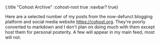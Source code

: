 {:title "Cohost Archive"
 :cohost-root true
 :navbar? true}

Here are a selected number of my posts from the now-defunct blogging platform and social media website <https://cohost.org>. They're poorly converted to markdown and I don't plan on doing much with them except host them for personal posterity. A few will appear in my main feed, most will not.
